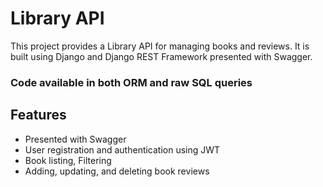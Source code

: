 # Library API

This project provides a Library API for managing books and reviews. It is built using Django and Django REST Framework presented with Swagger.

### **Code available in both ORM and raw SQL queries**

## Features

- Presented with Swagger
- User registration and authentication using JWT
- Book listing, Filtering
- Adding, updating, and deleting book reviews
